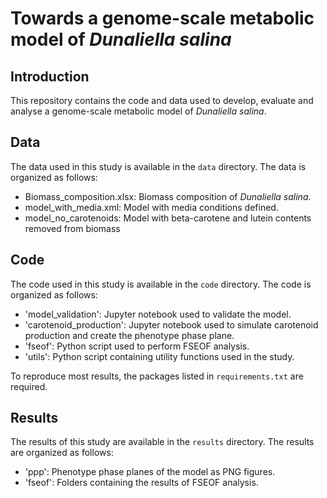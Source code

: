 # Towards a genome-scale metabolic model of _Dunaliella salina_

## Introduction

This repository contains the code and data used to develop, evaluate and analyse a genome-scale metabolic model of _Dunaliella salina_.

## Data

The data used in this study is available in the `data` directory. The data is organized as follows:

- Biomass_composition.xlsx: Biomass composition of _Dunaliella salina_.
- model_with_media.xml: Model with media conditions defined.
- model_no_carotenoids: Model with beta-carotene and lutein contents removed from biomass

## Code

The code used in this study is available in the `code` directory. The code is organized as follows:

- 'model_validation': Jupyter notebook used to validate the model.
- 'carotenoid_production': Jupyter notebook used to simulate carotenoid production and create the phenotype phase plane.
- 'fseof': Python script used to perform FSEOF analysis.
- 'utils': Python script containing utility functions used in the study.

To reproduce most results, the packages listed in `requirements.txt` are required.

## Results

The results of this study are available in the `results` directory. The results are organized as follows:

- 'ppp': Phenotype phase planes of the model as PNG figures.
- 'fseof': Folders containing the results of FSEOF analysis.
